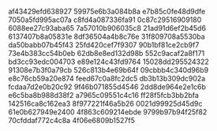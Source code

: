 af43429efd638927
59975e6b3a084b8a
e7b85c0fe48d9dfe
7050a5fd995ac07a
c8fd4a087336fa91
0c87c29516909180
6088ee27c93aba65
7a57010b906035c8
21ad91d6ef2b45d6
6137407b8a05831e
8df36504a4b8c76e
31f809708a5530ba
da50babb07b45f43
25fd420cef7f9307
90b1bf81ce2cb9f7
73e4b383cc54b0eb
62db8e8ed132d98b
552c9acaf2a8f171
bd3cc93edc004703
e89e124c43fd9764
15028dd295524322
91308e7b3f0a79cb
526c813b4e69b64f
09cbbb4c340d96b9
e8c76cb59a20e874
feed67c0a8fc2dc5
db3b13b309dc902a
fcdaa7d2e0b20c92
9f46b071855d4546
2dd8de964e2e1c6b
e6c5ba8b988d38f2
a7965c09551c4c16
ff28f5fcb3bb2bfa
142516ca8c162ea3
8f977221f46a5b26
0021d99925d45d9c
61e0b627949e2400
4f863c609214ebde
9799b97b94f25f82
70cfddaf772c4c8a
4f06e6809b1527f5
